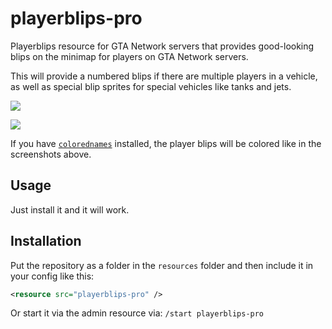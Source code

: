 # playerblips-pro

Playerblips resource for GTA Network servers that provides good-looking blips on the minimap for players on GTA Network servers.

This will provide a numbered blips if there are multiple players in a vehicle, as well as special blip sprites for special vehicles like tanks and jets.

![](Screenshot1.jpg)

![](Screenshot2.jpg)

If you have [`colorednames`](https://github.com/MissyMelissa/colorednames) installed, the player blips will be colored like in the screenshots above.

## Usage

Just install it and it will work.

## Installation

Put the repository as a folder in the `resources` folder and then include it in your config like this:

```XML
<resource src="playerblips-pro" />
```

Or start it via the admin resource via: `/start playerblips-pro`

